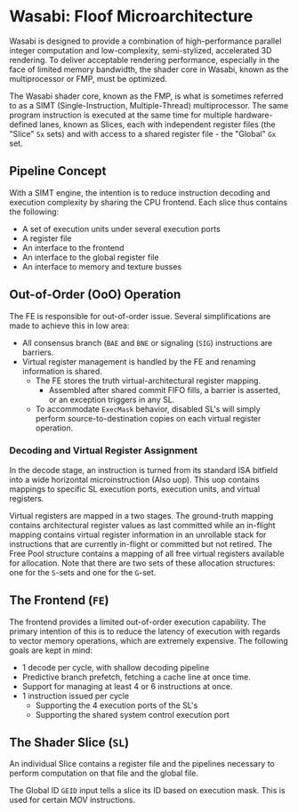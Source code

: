 # Wasabi: Floof Microarchitecture

Wasabi is designed to provide a combination of high-performance parallel integer computation and low-complexity, semi-stylized, accelerated 3D rendering.
To deliver acceptable rendering performance, especially in the face of limited memory bandwidth, the shader core in Wasabi, known as the multiprocessor or FMP, must be optimized.

The Wasabi shader core, known as the FMP, is what is sometimes referred to as a SIMT (Single-Instruction, Multiple-Thread) multiprocessor. The same program instruction is executed at the same time for multiple hardware-defined lanes, known as Slices, each with independent register files (the "Slice" `Sx` sets) and with access to a shared register file - the "Global" `Gx` set.

## Pipeline Concept

With a SIMT engine, the intention is to reduce instruction decoding and execution complexity by sharing the CPU frontend. Each slice thus contains the following:
- A set of execution units under several execution ports
- A register file
- An interface to the frontend
- An interface to the global register file
- An interface to memory and texture busses

## Out-of-Order (OoO) Operation

The FE is responsible for out-of-order issue. Several simplifications are made to achieve this in low area:
- All consensus branch (`BAE` and `BNE` or signaling (`SIG`) instructions are barriers.
- Virtual register management is handled by the FE and renaming information is shared.
	- The FE stores the truth virtual-architectural register mapping.
		- Assembled after shared commit FIFO fills, a barrier is asserted, or an exception triggers in any SL.
	- To accommodate `ExecMask` behavior, disabled SL's will simply perform source-to-destination copies on each virtual register operation.

### Decoding and Virtual Register Assignment

In the decode stage, an instruction is turned from its standard ISA bitfield into a wide horizontal microinstruction (Also uop). This uop contains mappings to specific SL execution ports, execution units, and virtual registers.

Virtual registers are mapped in a two stages. The ground-truth mapping contains architectural register values as last committed while an in-flight mapping contains virtual register information in an unrollable stack for instructions that are currently in-flight or committed but not retired. The Free Pool structure contains a mapping of all free virtual registers available for allocation. Note that there are two sets of these allocation structures: one for the `S`-sets and one for the `G`-set.




## The Frontend (`FE`)

The frontend provides a limited out-of-order execution capability. The primary intention of this is to reduce the latency of execution with regards to vector memory operations, which are extremely expensive. The following goals are kept in mind:
- 1 decode per cycle, with shallow decoding pipeline
- Predictive branch prefetch, fetching a cache line at once time.
- Support for managing at least 4 or 6 instructions at once.
- 1 instruction issued per cycle
	- Supporting the 4 execution ports of the SL's
	- Supporting the shared system control execution port

## The Shader Slice (`SL`)

An individual Slice contains a register file and the pipelines necessary to perform computation on that file and the global file.

The Global ID `GEID` input tells a slice its ID based on execution mask. This is used for certain MOV instructions.
